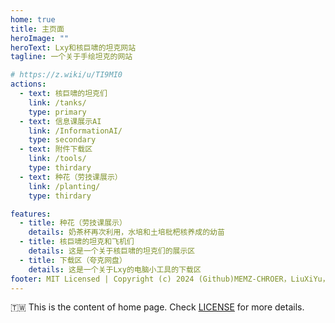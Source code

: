 ```yaml
---
home: true
title: 主页面
heroImage: ""
heroText: Lxy和核巨啸的坦克网站
tagline: 一个关于手绘坦克的网站

# https://z.wiki/u/TI9MI0
actions:
  - text: 核巨啸的坦克们
    link: /tanks/
    type: primary
  - text: 信息课展示AI
    link: /InformationAI/
    type: secondary
  - text: 附件下载区
    link: /tools/
    type: thirdary
  - text: 种花（劳技课展示）
    link: /planting/
    type: thirdary 

features:
  - title: 种花（劳技课展示）
    details: 奶茶杯再次利用，水培和土培枇杷核养成的幼苗  
  - title: 核巨啸的坦克和飞机们
    details: 这是一个关于核巨啸的坦克们的展示区
  - title: 下载区（夸克网盘）
    details: 这是一个关于Lxy的电脑小工具的下载区
footer: MIT Licensed | Copyright (c) 2024 (Github)MEMZ-CHROER，LiuXiYu，核巨啸 
---
```

:taiwan:
This is the content of home page. Check [LICENSE][Lxy_MIT_License] for more details.

[Lxy_MIT_License]: ./LICENSE
